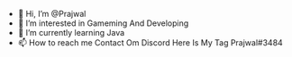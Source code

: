 - 👋 Hi, I’m @Prajwal
- 👀 I’m interested in Gameming And Developing 
- 🌱 I’m currently learning Java
- 📫 How to reach me Contact Om Discord Here Is My Tag Prajwal#3484
